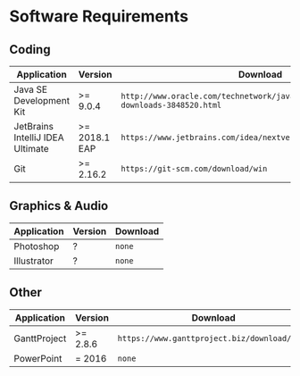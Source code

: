# Software Requirements

## Coding
| Application | Version | Download |
|-------------|---------|----------|
| Java SE Development Kit  | >= 9.0.4 | ``http://www.oracle.com/technetwork/java/javase/downloads/jdk9-downloads-3848520.html`` |
| JetBrains IntelliJ IDEA Ultimate | >= 2018.1 EAP | ``https://www.jetbrains.com/idea/nextversion/`` |
| Git | >= 2.16.2 | ``https://git-scm.com/download/win`` |

## Graphics & Audio
| Application | Version | Download |
|-------------|---------|----------|
| Photoshop | ? | ``none`` |
| Illustrator | ? | ``none`` |

## Other
| Application | Version | Download |
|-------------|---------|----------|
| GanttProject | >= 2.8.6 | ``https://www.ganttproject.biz/download/free`` |
| PowerPoint | = 2016  | ``none``  |